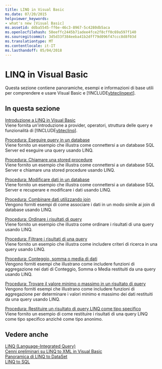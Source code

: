 ```yaml
---
title: LINQ in Visual Basic
ms.date: 07/20/2015
helpviewer_keywords:
- what's new [Visual Basic]
ms.assetid: ddba5545-ff6e-46c3-8967-5c4280db5aca
ms.openlocfilehash: 58eeffc2445b71adee4fce2f8cff0c69a597f140
ms.sourcegitcommit: 3d5d33f384eeba41b2dff79d096f47ccc8d8f03d
ms.translationtype: MT
ms.contentlocale: it-IT
ms.lasthandoff: 05/04/2018
---
```

# <a name="linq-in-visual-basic"></a>LINQ in Visual Basic
Questa sezione contiene panoramiche, esempi e informazioni di base utili per comprendere e usare Visual Basic e [!INCLUDE[vbteclinqext](~/includes/vbteclinqext-md.md)].  
  
## <a name="in-this-section"></a>In questa sezione  
 [Introduzione a LINQ in Visual Basic](../../../../visual-basic/programming-guide/language-features/linq/introduction-to-linq.md)  
 Viene fornita un'introduzione a provider, operatori, struttura delle query e funzionalità di [!INCLUDE[vbteclinq](~/includes/vbteclinq-md.md)].  
  
 [Procedura: Eseguire query in un database](../../../../visual-basic/programming-guide/language-features/linq/how-to-query-a-database-by-using-linq.md)  
 Viene fornito un esempio che illustra come connettersi a un database SQL Server ed eseguire una query usando LINQ.  
  
 [Procedura: Chiamare una stored procedure](../../../../visual-basic/programming-guide/language-features/linq/how-to-call-a-stored-procedure-by-using-linq.md)  
 Viene fornito un esempio che illustra come connettersi a un database SQL Server e chiamare una stored procedure usando LINQ.  
  
 [Procedura: Modificare dati in un database](../../../../visual-basic/programming-guide/language-features/linq/how-to-modify-data-in-a-database-by-using-linq.md)  
 Viene fornito un esempio che illustra come connettersi a un database SQL Server e recuperare e modificare i dati usando LINQ.  
  
 [Procedura: Combinare dati utilizzando join](../../../../visual-basic/programming-guide/language-features/linq/how-to-combine-data-with-linq-by-using-joins.md)  
 Vengono forniti esempi di come associare i dati in un modo simile ai join di database usando LINQ.  
  
 [Procedura: Ordinare i risultati di query](../../../../visual-basic/programming-guide/language-features/linq/how-to-sort-query-results-by-using-linq.md)  
 Viene fornito un esempio che illustra come ordinare i risultati di una query usando LINQ.  
  
 [Procedura: Filtrare i risultati di una query](../../../../visual-basic/programming-guide/language-features/linq/how-to-filter-query-results-by-using-linq.md)  
 Viene fornito un esempio che illustra come includere criteri di ricerca in una query usando LINQ.  
  
 [Procedura: Conteggio, somma o media di dati](../../../../visual-basic/programming-guide/language-features/linq/how-to-count-sum-or-average-data-by-using-linq.md)  
 Vengono forniti esempi che illustrano come includere funzioni di aggregazione nei dati di Conteggio, Somma o Media restituiti da una query usando LINQ.  
  
 [Procedura: Trovare il valore minimo o massimo in un risultato di query](../../../../visual-basic/programming-guide/language-features/linq/how-to-find-the-minimum-or-maximum-value-in-a-query-result.md)  
 Vengono forniti esempi che illustrano come includere funzioni di aggregazione per determinare i valori minimo e massimo dei dati restituiti da una query usando LINQ.  
  
 [Procedura: Restituire un risultato di query LINQ come tipo specifico](../../../../visual-basic/programming-guide/language-features/linq/how-to-return-a-linq-query-result-as-a-specific-type.md)  
 Viene fornito un esempio di come restituire i risultati di una query LINQ come tipo specifico anziché come tipo anonimo.  
  
## <a name="see-also"></a>Vedere anche  
 [LINQ (Language-Integrated Query)](../../../../visual-basic/programming-guide/concepts/linq/index.md)  
 [Cenni preliminari su LINQ to XML in Visual Basic](../../../../visual-basic/programming-guide/language-features/xml/overview-of-linq-to-xml.md)  
 [Panoramica di LINQ to DataSet](../../../../framework/data/adonet/linq-to-dataset-overview.md)  
 [LINQ to SQL](../../../../framework/data/adonet/sql/linq/index.md)
